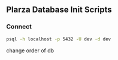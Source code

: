 ## Plarza Database Init Scripts
### Connect
```bash
psql -h localhost -p 5432 -U dev -d dev
```

change order of db